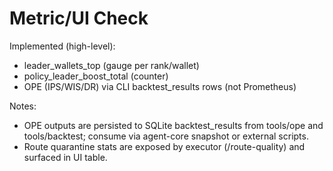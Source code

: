 # Metric/UI Check

Implemented (high-level):
- leader_wallets_top (gauge per rank/wallet)
- policy_leader_boost_total (counter)
- OPE (IPS/WIS/DR) via CLI backtest_results rows (not Prometheus)

Notes:
- OPE outputs are persisted to SQLite backtest_results from tools/ope and tools/backtest; consume via agent-core snapshot or external scripts.
- Route quarantine stats are exposed by executor (/route-quality) and surfaced in UI table.

